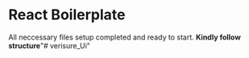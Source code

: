 # React Boilerplate

All neccessary files setup completed and ready to start.
**Kindly follow structure**"# verisure_Ui" 
